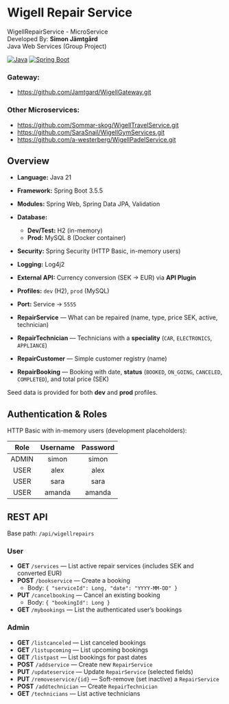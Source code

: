 # Wigell Repair Service

WigellRepairService - MicroService \
Developed By: **Simon Jämtgård** \
Java Web Services (Group Project)

[![Java](https://img.shields.io/badge/Java-21-blue.svg)](https://www.oracle.com/java/technologies/javase/jdk21-archive-downloads.html)
[![Spring Boot](https://img.shields.io/badge/Spring%20Boot-3.5.5-brightgreen.svg)](https://spring.io/projects/spring-boot)

### Gateway:
* https://github.com/Jamtgard/WigellGateway.git

### Other Microservices:
* https://github.com/Sommar-skog/WigellTravelService.git
* https://github.com/SaraSnail/WigellGymServices.git
* https://github.com/a-westerberg/WigellPadelService.git

## Overview

- **Language:** Java 21
- **Framework:** Spring Boot 3.5.5
- **Modules:** Spring Web, Spring Data JPA, Validation
- **Database:**
    - **Dev/Test:** H2 (in-memory)
    - **Prod:** MySQL 8 (Docker container)
- **Security:** Spring Security (HTTP Basic, in-memory users)
- **Logging:** Log4j2
- **External API:** Currency conversion (SEK → EUR) via **API Plugin**
- **Profiles:** `dev` (H2), `prod` (MySQL)
- **Port:** Service → `5555`


- **RepairService** — What can be repaired (name, type, price SEK, active, technician)
- **RepairTechnician** — Technicians with a **speciality** (`CAR`, `ELECTRONICS`, `APPLIANCE`)
- **RepairCustomer** — Simple customer registry (name)
- **RepairBooking** — Booking with date, **status** (`BOOKED`, `ON_GOING`, `CANCELED`, `COMPLETED`), and total price (SEK)

Seed data is provided for both **dev** and **prod** profiles.

## Authentication & Roles

HTTP Basic with in-memory users (development placeholders):

| Role  | Username | Password |
|:-----:|:-------:|:--------:|
| ADMIN |  simon  |  simon   |
| USER  |  alex   |   alex   |
| USER  |  sara   |   sara   |
| USER  | amanda  |  amanda  |

## REST API

Base path: `/api/wigellrepairs`

### User
- **GET** `/services` — List active repair services (includes SEK and converted EUR)
- **POST** `/bookservice` — Create a booking
    - Body: `{ "serviceId": Long, "date": "YYYY-MM-DD" }`
- **PUT** `/cancelbooking` — Cancel an existing booking
    - Body: `{ "bookingId": Long }`
- **GET** `/mybookings` — List the authenticated user’s bookings

### Admin
- **GET** `/listcanceled` — List canceled bookings
- **GET** `/listupcoming` — List upcoming bookings
- **GET** `/listpast` — List bookings for past dates
- **POST** `/addservice` — Create new `RepairService`
- **PUT** `/updateservice` — Update `RepairService` (selected fields)
- **PUT** `/removeservice/{id}` — Soft-remove (set inactive) a `RepairService`
- **POST** `/addtechnician` — Create `RepairTechnician`
- **GET** `/technicians` — List active technicians